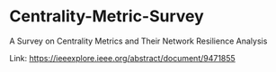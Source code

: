 # Centrality-Metric-Survey
A Survey on Centrality Metrics and Their Network Resilience Analysis

Link: https://ieeexplore.ieee.org/abstract/document/9471855
